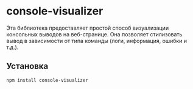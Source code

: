 # console-visualizer
Эта библиотека предоставляет простой способ визуализации консольных выводов на веб-странице. 
Она позволяет стилизовать вывод в зависимости от типа команды (логи, информация, ошибки и т.д.).

## Установка

```
npm install console-visualizer
```